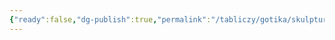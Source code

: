 ```yaml
---
{"ready":false,"dg-publish":true,"permalink":"/tabliczy/gotika/skulptury-shartrskogo-sobora/","dgPassFrontmatter":true}
---
```



